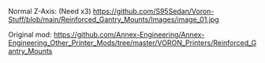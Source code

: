 Normal Z-Axis: (Need x3)
https://github.com/S95Sedan/Voron-Stuff/blob/main/Reinforced_Gantry_Mounts/Images/image_01.jpg

Original mod:
https://github.com/Annex-Engineering/Annex-Engineering_Other_Printer_Mods/tree/master/VORON_Printers/Reinforced_Gantry_Mounts
